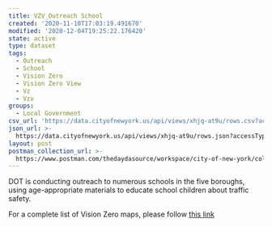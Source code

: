 ```yaml
---
title: VZV_Outreach School
created: '2020-11-10T17:03:19.491670'
modified: '2020-12-04T19:25:22.176420'
state: active
type: dataset
tags:
  - Outreach
  - School
  - Vision Zero
  - Vision Zero View
  - Vz
  - Vzv
groups:
  - Local Government
csv_url: 'https://data.cityofnewyork.us/api/views/xhjq-at9u/rows.csv?accessType=DOWNLOAD'
json_url: >-
  https://data.cityofnewyork.us/api/views/xhjq-at9u/rows.json?accessType=DOWNLOAD
layout: post
postman_collection_url: >-
  https://www.postman.com/thedaydasource/workspace/city-of-new-york/collection/15909983-b3b1a607-f0dc-44fb-a9cb-fcf3c861f355
---
```

DOT is conducting outreach to numerous schools in the five boroughs, using age-appropriate materials to educate school children about traffic safety.

For a complete list of Vision Zero maps, please follow <a href="https://data.cityofnewyork.us/browse?q=vzv&sortBy=last_modified&utf8=%E2%9C%93">this link</a>
